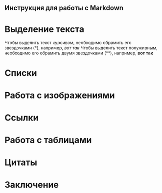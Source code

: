 ## Инструкция для работы с Markdown
# Выделение текста
Чтобы выделить текст курсивом, необходимо обрамить его звездочками (*), например, *вот так*
Чтобы выделить текст полужирным, необходимо его обрамить двумя звездочками (**), например, **вот так**
# Списки

# Работа с изображениями

# Ссылки

# Работа с таблицами

# Цитаты

# Заключение